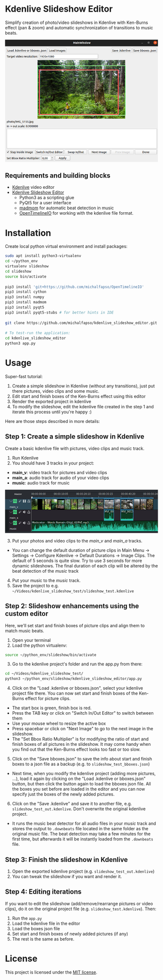# Kdenlive Slideshow Editor

Simplify creation of photo/video slideshows in Kdenlive with Ken-Burns effect (pan & zoom) and automatic synchronization of transitions to music beats.

![screenshoot](./doc/kdenlive_slideshow_editor_screen.jpg)

## Requirements and building blocks

- [Kdenlive](https://www.kdenlive.org) video editor
- [Kdenlive Slideshow Editor](https://github.com/michalfapso/kdenlive_slideshow_editor)
  - Python3 as a scripting glue
  - PyQt5 for a user interface
  - [madmom](https://github.com/CPJKU/madmom) for automatic beat detection in music
  - [OpenTimelineIO](https://github.com/michalfapso/OpenTimelineIO) for working with the kdenlive file format.

# Installation
Create local python virtual environment and install packages:
```sh
sudo apt install python3-virtualenv
cd ~/python_env
virtualenv slideshow
cd slideshow
source bin/activate

pip3 install 'git+https://github.com/michalfapso/OpenTimelineIO'
pip3 install cython
pip3 install numpy
pip3 install madmom
pip3 install pyqt5
pip3 install pyqt5-stubs # for better hints in IDE

git clone https://github.com/michalfapso/kdenlive_slideshow_editor.git

# To test-run the application:
cd kdenlive_slideshow_editor
python3 app.py
```

# Usage

Super-fast tutorial:
1. Create a simple slideshow in Kdenlive (without any transitions), just put there pictures, video clips and some music.
2. Edit start and finish boxes of the Ken-Burns effect using this editor
3. Render the exported project in kdenlive
4. To modify the slideshow, edit the kdenlive file created in the step 1 and iterate this process until you're happy :)

Here are those steps described in more details:

## Step 1: Create a simple slideshow in Kdenlive

Create a basic kdenlive file with pictures, video clips and music track.

1. Run Kdenlive
2. You should have 3 tracks in your project:<br/>
  - **main_v**: video track for pictures and video clips<br/>
  - **main_a**: audio track for audio of your video clips<br/>
  - **music**: audio track for music<br/>

  ![Kdenlive timeline](./doc/timeline_1.jpg)

3. Put your photos and video clips to the *main_v* and *main_a* tracks.
  - You can change the default duration of picture clips in Main Menu -> Settings -> Configure Kdenlive -> Default Durations -> Image Clips. The default of 5 seconds is quite slow. Try to use 3 seconds for more dynamic slideshows. The final duration of each clip will be altered by the beat detection of the *music* track
4. Put your music to the *music* track.
5. Save the project to e.g. `~/Videos/kdenlive_slideshow_test/slideshow_test.kdenlive`

## Step 2: Slideshow enhancements using the custom editor

Here, we'll set start and finish boxes of picture clips and align them to match music beats.

1. Open your terminal
2. Load the python virtualenv:
  ```sh
  source ~/python_env/slideshow/bin/activate
  ```
3. Go to the kdenlive project's folder and run the app.py from there:
  ```sh
  cd ~/Videos/kdenlive_slideshow_test/
  python3 ~/python_env/slideshow/kdenlive_slideshow_editor/app.py
  ```
4. Click on the "Load .kdenlive or bboxes.json", select your kdenlive project file there. You can now set start and finish boxes of the Ken-Burns effect for picture clips.
  - The start box is green, finish box is red.
  - Press the TAB key or click on "Switch In/Out Editor" to switch between them
  - Use your mouse wheel to resize the active box
  - Press spacebar or click on "Next Image" to go to the next image in the slideshow.
  - The "Set Bbox Ratio Multiplier" is for modifying the ratio of start and finish boxes of all pictures in the slideshow. It may come handy when you find out that the Ken-Burns effect looks too fast or too slow.
5. Click on the "Save bboxes.json" to save the info about start and finish boxes to a json file as a backup (e.g. to `slideshow_test_bboxes.json`)
  - Next time, when you modify the kdenlive project (adding more pictures, ...), load it again by clicking on the "Load .kdenlive or bboxes.json" button, but then click the button again to load the bboxes json file. All the boxes you set before are loaded in the editor and you can now specify just the boxes of the newly added pictures.
6. Click on the "Save .kdenlive" and save it to another file, e.g. `slideshow_test_out.kdenlive`. Don't overwrite the original kdenlive project.
  - It runs the music beat detector for all audio files in your *music* track and stores the output to `.downbeats` file located in the same folder as the original music file. The beat detection may take a few minutes for the first time, but afterwards it will be instantly loaded from the `.downbeats` file.

## Step 3: Finish the slideshow in Kdenlive

1. Open the exported kdenlive project (e.g. `slideshow_test_out.kdenlive`)
2. You can tweak the slideshow if you want and render it.

## Step 4: Editing iterations

If you want to edit the slideshow (add/remove/rearrange pictures or video clips), do it on the original project file (e.g. `slideshow_test.kdenlive`). Then:

1. Run the `app.py`
1. Load the kdenlive file in the editor
2. Load the boxes json file
3. Set start and finish boxes of newly added pictures (if any)
4. The rest is the same as before.

# License
This project is licensed under the [MIT license](LICENSE.md).
